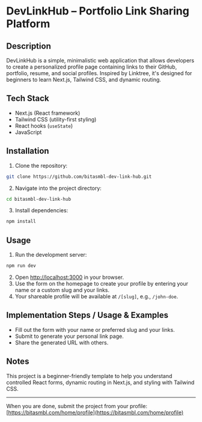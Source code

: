 # DevLinkHub – Portfolio Link Sharing Platform

## Description
DevLinkHub is a simple, minimalistic web application that allows developers to create a personalized profile page containing links to their GitHub, portfolio, resume, and social profiles. Inspired by Linktree, it's designed for beginners to learn Next.js, Tailwind CSS, and dynamic routing.

## Tech Stack
- Next.js (React framework)
- Tailwind CSS (utility-first styling)
- React hooks (`useState`)
- JavaScript

## Installation
1. Clone the repository:

```bash
git clone https://github.com/bitasmbl-dev-link-hub.git
```

2. Navigate into the project directory:

```bash
cd bitasmbl-dev-link-hub
```

3. Install dependencies:

```bash
npm install
```

## Usage
1. Run the development server:

```bash
npm run dev
```

2. Open [http://localhost:3000](http://localhost:3000) in your browser.
3. Use the form on the homepage to create your profile by entering your name or a custom slug and your links.
4. Your shareable profile will be available at `/[slug]`, e.g., `/john-doe`.

## Implementation Steps / Usage & Examples
- Fill out the form with your name or preferred slug and your links.
- Submit to generate your personal link page.
- Share the generated URL with others.

## Notes
This project is a beginner-friendly template to help you understand controlled React forms, dynamic routing in Next.js, and styling with Tailwind CSS.

---

When you are done, submit the project from your profile: [https://bitasmbl.com/home/profile](https://bitasmbl.com/home/profile)